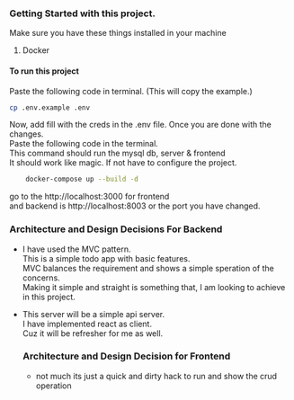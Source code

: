 ### Getting Started with this project.

Make sure you have these things installed in your machine

1. Docker

#### To run this project

Paste the following code in terminal. (This will copy the example.)

```bash
cp .env.example .env
```

Now, add fill with the creds in the .env file. Once you are done with the changes.\
Paste the following code in the terminal.\
This command should run the mysql db, server & frontend\
It should work like magic. If not have to configure the project.

```bash
    docker-compose up --build -d
```

go to the http://localhost:3000 for frontend\
and backend is http://localhost:8003 or the port you have changed.

### Architecture and Design Decisions For Backend

- I have used the MVC pattern.\
  This is a simple todo app with basic features.\
  MVC balances the requirement and shows a simple speration of the concerns.\
  Making it simple and straight is something that, I am looking to achieve in this project.

- This server will be a simple api server.\
  I have implemented react as client.\
  Cuz it will be refresher for me as well.

  ### Architecture and Design Decision for Frontend

  - not much its just a quick and dirty hack to run and show the crud operation
